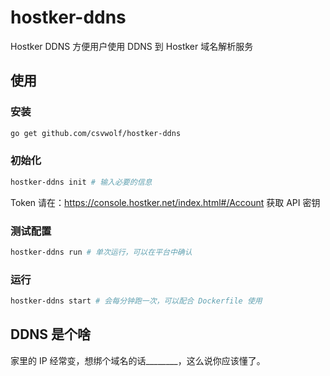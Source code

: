 # hostker-ddns

Hostker DDNS 方便用户使用 DDNS 到 Hostker 域名解析服务

## 使用

### 安装
```sh
go get github.com/csvwolf/hostker-ddns
```

### 初始化
```sh
hostker-ddns init # 输入必要的信息
```

Token 请在：<https://console.hostker.net/index.html#/Account> 获取 API 密钥

### 测试配置
```sh
hostker-ddns run # 单次运行，可以在平台中确认
```

### 运行
```sh
hostker-ddns start # 会每分钟跑一次，可以配合 Dockerfile 使用
```

## DDNS 是个啥
家里的 IP 经常变，想绑个域名的话________，这么说你应该懂了。

